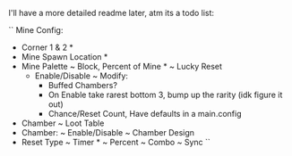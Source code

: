 I'll have a more detailed readme later, atm its a todo list:

``
Mine Config:
 - Corner 1 & 2 *
 - Mine Spawn Location *
 - Mine Palette 
  ~ Block, Percent of Mine *
  ~ Lucky Reset
     - Enable/Disable
     ~ Modify:
       - Buffed Chambers?
       - On Enable take rarest bottom 3, bump up the rarity (idk figure it out)
       - Chance/Reset Count, Have defaults in a main.config
 - Chamber
  ~ Loot Table
 - Chamber:
  ~ Enable/Disable
  ~ Chamber Design
 - Reset Type
  ~ Timer *
  ~ Percent
  ~ Combo
  ~ Sync
``

